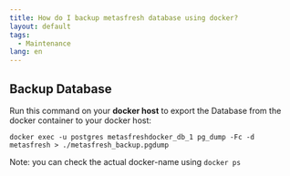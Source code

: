 ```yaml
---
title: How do I backup metasfresh database using docker?
layout: default
tags:  
  - Maintenance
lang: en
---
```


## Backup Database

Run this command on your **docker host** to export the Database from the docker container to your docker host:

`docker exec -u postgres metasfreshdocker_db_1 pg_dump -Fc -d metasfresh > ./metasfresh_backup.pgdump `

Note: you can check the actual docker-name using `docker ps`
